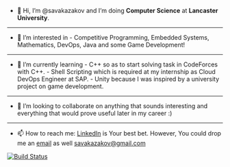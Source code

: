 - 👋 Hi, I’m @savakazakov and I’m doing **Computer Science** at **Lancaster University**.
---
- 👀 I’m interested in - Competitive Programming, Embedded Systems, Mathematics, DevOps, Java and some Game Development!
---
- 🌱 I’m currently learning - C++ so as to start solving task in CodeForces with C++.
			                      - Shell Scripting which is required at my internship as Cloud DevOps Engineer at SAP.
			                      - Unity because I was inspired by a university project on game development.
---
- 💞️ I’m looking to collaborate on anything that sounds interesting and everything that would prove useful later in my career :)
---
- 📫 How to reach me: [LinkedIn](https://www.linkedin.com/in/savakazakov/) is Your best bet.
                      However, You could drop me an [email](mailto:s.kazakov@lancaster.ac.uk) as well        savakazakov@gmail.com

[![Build Status](https://travis-ci.org/sudodoki/copy-to-clipboard.svg?branch=master)](https://travis-ci.org/sudodoki/copy-to-clipboard)


<!---
savakazakov/savakazakov is a ✨ special ✨ repository because its `README.md` (this file) appears on your GitHub profile.
You can click the Preview link to take a look at your changes.
--->
